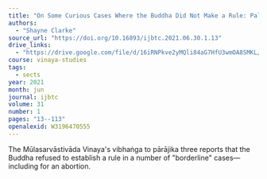 ```yaml
---
title: "On Some Curious Cases Where the Buddha Did Not Make a Rule: Palliative Care, Assisted Suicide, and Abortion in an Indian Buddhist Monastic Law Code"
authors:
  - "Shayne Clarke"
source_url: "https://doi.org/10.16893/ijbtc.2021.06.30.1.13"
drive_links:
  - "https://drive.google.com/file/d/16iRNPkve2yMQli84aG7HfU3wmOA8SMKL/view?usp=drivesdk"
course: vinaya-studies
tags:
  - sects
year: 2021
month: jun
journal: ijbtc
volume: 31
number: 1
pages: "13--113"
openalexid: W3196470555
---
```


The Mūlasarvāstivāda Vinaya's vibhaṅga to pārājika three reports that the Buddha refused to establish a rule in a number of "borderline" cases—including for an abortion.
